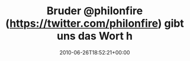 ---
retweeted: false
source: <a href="http://twitter.com" rel="nofollow">Twitter Web Client</a>
entities:
  hashtags: []
  symbols: []
  user_mentions:
  - name: Philip
    screen_name: PhilOnFire
    indices:
    - '7'
    - '18'
    id_str: '739681261'
    id: '739681261'
  urls: []
display_text_range:
- '0'
- '62'
favorite_count: '0'
id_str: '17110928151'
truncated: false
retweet_count: '0'
id: '17110928151'
created_at: Sat Jun 26 18:52:21 +0000 2010
favorited: false
full_text: Bruder [@philonfire](https://twitter.com/philonfire) gibt uns das Wort
  http://twitpic.com/2075as
lang: de
tags:
- pesos/twitter
date: '2010-06-26T18:52:21+00:00'
src: https://twitter.com/bascht/status/17110928151
original_url: https://twitter.com/bascht/status/17110928151
type: twitter_tweet
text: Bruder [@philonfire](https://twitter.com/philonfire) gibt uns das Wort http://twitpic.com/2075as
title: Bruder @philonfire (https://twitter.com/philonfire) gibt uns das Wort h

---